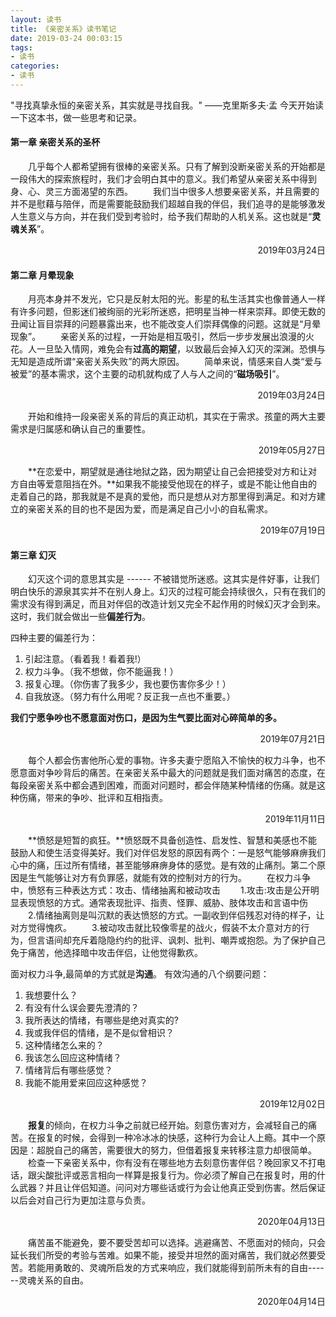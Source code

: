 ```yaml
---
layout: 读书
title: 《亲密关系》读书笔记
date: 2019-03-24 00:03:15
tags: 
- 读书
categories: 
- 读书
---
```


"寻找真挚永恒的亲密关系，其实就是寻找自我。"   ——克里斯多夫·孟
今天开始读一下这本书，做一些思考和记录。
<!-- more -->
#### 第一章 亲密关系的圣杯
&#8195;&#8195;几乎每个人都希望拥有很棒的亲密关系。只有了解到没断亲密关系的开始都是一段伟大的探索旅程时，我们才会明白其中的意义。我们希望从亲密关系中得到身、心、灵三方面渴望的东西。
&#8195;&#8195;我们当中很多人想要亲密关系，并且需要的并不是慰藉与陪伴，而是需要能鼓励我们超越自我的伴侣，我们追寻的是能够激发人生意义与方向，并在我们受到考验时，给予我们帮助的人机关系。这也就是“**灵魂关系**”。
<p align="right"> 2019年03月24日</p>

#### 第二章 月晕现象
&#8195;&#8195;月亮本身并不发光，它只是反射太阳的光。影星的私生活其实也像普通人一样有许多问题，但影迷们被绚丽的光彩所迷惑，把明星当神一样来崇拜。即使无数的丑闻让盲目崇拜的问题暴露出来，也不能改变人们崇拜偶像的问题。这就是“月晕现象”。
&#8195;&#8195;亲密关系的过程，一开始是相互吸引，然后一步步发展出浪漫的火花。人一旦坠入情网，难免会有**过高的期望**，以致最后会掉入幻灭的深渊。恐惧与无知是造成所谓“亲密关系失败”的两大原因。
&#8195;&#8195;简单来说，情感来自人类“爱与被爱”的基本需求，这个主要的动机就构成了人与人之间的“**磁场吸引**”。
<p align="right"> 2019年03月24日</p>

&#8195;&#8195;开始和维持一段亲密关系的背后的真正动机，其实在于需求。孩童的两大主要需求是归属感和确认自己的重要性。
<p align="right"> 2019年05月27日</p>

&#8195;&#8195;**在恋爱中，期望就是通往地狱之路，因为期望让自己会把接受对方和让对方自由等爱意阻挡在外。**如果我不能接受他现在的样子，或是不能让他自由的走着自己的路，那我就是不是真的爱他，而只是想从对方那里得到满足。和对方建立的亲密关系的目的也不是因为爱，而是满足自己小小的自私需求。
<p align="right"> 2019年07月19日</p>

#### 第三章 幻灭
&#8195;&#8195;幻灭这个词的意思其实是 ------ 不被错觉所迷惑。这其实是件好事，让我们明白快乐的源泉其实并不在别人身上。幻灭的过程可能会持续很久，只有在我们的需求没有得到满足，而且对伴侣的改造计划又完全不起作用的时候幻灭才会到来。这时，我们就会做出一些**偏差行为**。

四种主要的偏差行为：
1. 引起注意。（看着我！看着我!）
2. 权力斗争。（我不想做，你不能逼我！）
3. 报复心理。（你伤害了我多少，我也要伤害你多少！）
4. 自我放逐。（努力有什么用呢？反正我一点也不重要。）

**我们宁愿争吵也不愿意面对伤口，是因为生气要比面对心碎简单的多。**
<p align="right"> 2019年07月21日</p>


&#8195;&#8195;每个人都会伤害他所心爱的事物。许多夫妻宁愿陷入不愉快的权力斗争，也不愿意面对争吵背后的痛苦。在亲密关系中最大的问题就是我们面对痛苦的态度，在每段亲密关系中都会遇到困难，而面对问题时，都会伴随某种情绪的伤痛。就是这种伤痛，带来的争吵、批评和互相指责。
<p align="right"> 2019年11月11日</p>

&#8195;&#8195;**愤怒是短暂的疯狂。**愤怒既不具备创造性、启发性、智慧和美感也不能鼓励人和使生活变得美好。我们对伴侣发怒的原因有两个：一是怒气能够麻痹我们心中的痛，压过所有情绪，甚至能够麻痹身体的感觉。是有效的止痛剂。第二个原因是生气能够让对方有负罪感，就能有效的控制对方的行为。
&#8195;&#8195;在权力斗争中，愤怒有三种表达方式：攻击、情绪抽离和被动攻击
&#8195;&#8195;1.攻击:攻击是公开明显表现愤怒的方式。通常表现批评、指责、怪罪、威胁、肢体攻击和言语中伤
&#8195;&#8195;2.情绪抽离则是叫沉默的表达愤怒的方式。一副收到伴侣残忍对待的样子，让对方觉得愧疚。
&#8195;&#8195;3.被动攻击就比较像零星的战火，假装不太介意对方的行为，但言语间却充斥着隐隐约约的批评、讽刺、批判、嘲弄或抱怨。为了保护自己免于痛苦，他选择暗中攻击伴侣，让他觉得歉疚。 

面对权力斗争,最简单的方式就是**沟通**。
有效沟通的八个纲要问题：
1. 我想要什么？
2. 有没有什么误会要先澄清的？
3. 我所表达的情绪，有哪些是绝对真实的?
4. 我或我伴侣的情绪，是不是似曾相识？
5. 这种情绪怎么来的？
6. 我该怎么回应这种情绪？
7. 情绪背后有哪些感觉？
8. 我能不能用爱来回应这种感觉？

<p align="right"> 2019年12月02日</p>

&#8195;&#8195;**报复**的倾向，在权力斗争之前就已经开始。刻意伤害对方，会减轻自己的痛苦。在报复的时候，会得到一种冷冰冰的快感，这种行为会让人上瘾。其中一个原因是：超脱自己的痛苦，需要很大的努力，但借着报复来转移注意力却很简单。
&#8195;&#8195;检查一下亲密关系中，你有没有在哪些地方去刻意伤害伴侣？晚回家又不打电话，跟尖酸批评或恶言相向一样算是报复行为。你必须了解自己在报复时，用的什么武器？并且让伴侣知道。问问对方哪些话或行为会让他真正受到伤害。然后保证以后会对自己行为更加注意与负责。
<p align="right"> 2020年04月13日</p>

&#8195;&#8195;痛苦虽不能避免，要不要受苦却可以选择。逃避痛苦、不愿面对的倾向，只会延长我们所受的考验与苦难。如果不能，接受并坦然的面对痛苦，我们就必然要受苦。若能用勇敢的、灵魂所启发的方式来响应，我们就能得到前所未有的自由------灵魂关系的自由。
<p align="right"> 2020年04月14日</p>


